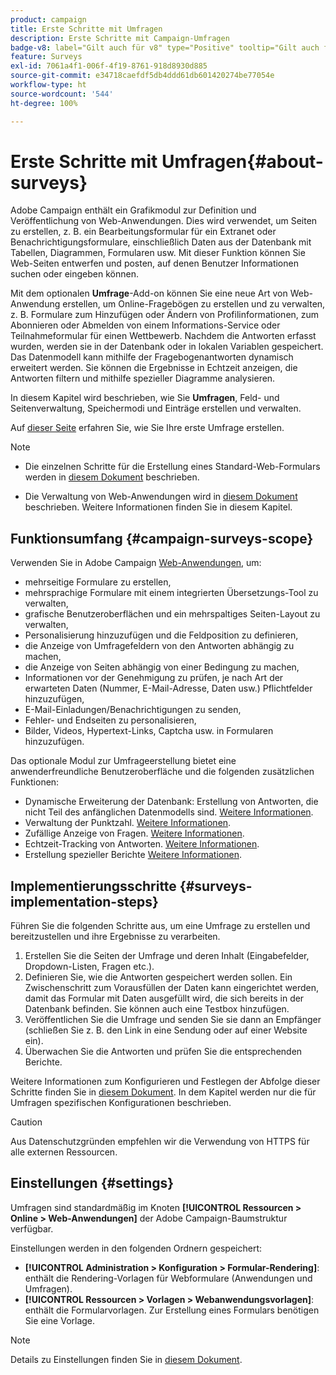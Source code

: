 ```yaml
---
product: campaign
title: Erste Schritte mit Umfragen
description: Erste Schritte mit Campaign-Umfragen
badge-v8: label="Gilt auch für v8" type="Positive" tooltip="Gilt auch für Campaign v8"
feature: Surveys
exl-id: 7061a4f1-006f-4f19-8761-918d8930d885
source-git-commit: e34718caefdf5db4ddd61db601420274be77054e
workflow-type: ht
source-wordcount: '544'
ht-degree: 100%

---
```


# Erste Schritte mit Umfragen{#about-surveys}



Adobe Campaign enthält ein Grafikmodul zur Definition und Veröffentlichung von Web-Anwendungen. Dies wird verwendet, um Seiten zu erstellen, z. B. ein Bearbeitungsformular für ein Extranet oder Benachrichtigungsformulare, einschließlich Daten aus der Datenbank mit Tabellen, Diagrammen, Formularen usw. Mit dieser Funktion können Sie Web-Seiten entwerfen und posten, auf denen Benutzer Informationen suchen oder eingeben können.

Mit dem optionalen **Umfrage**-Add-on können Sie eine neue Art von Web-Anwendung erstellen, um Online-Fragebögen zu erstellen und zu verwalten, z. B. Formulare zum Hinzufügen oder Ändern von Profilinformationen, zum Abonnieren oder Abmelden von einem Informations-Service oder Teilnahmeformular für einen Wettbewerb. Nachdem die Antworten erfasst wurden, werden sie in der Datenbank oder in lokalen Variablen gespeichert. Das Datenmodell kann mithilfe der Fragebogenantworten dynamisch erweitert werden. Sie können die Ergebnisse in Echtzeit anzeigen, die Antworten filtern und mithilfe spezieller Diagramme analysieren.

In diesem Kapitel wird beschrieben, wie Sie **Umfragen**, Feld- und Seitenverwaltung, Speichermodi und Einträge erstellen und verwalten.

Auf [dieser Seite](getting-started-with-surveys.md) erfahren Sie, wie Sie Ihre erste Umfrage erstellen.

>[!NOTE]
>
>* Die einzelnen Schritte für die Erstellung eines Standard-Web-Formulars werden in [diesem Dokument](../../web/using/about-web-forms.md) beschrieben.
>
>* Die Verwaltung von Web-Anwendungen wird in [diesem Dokument](../../web/using/about-web-applications.md) beschrieben. Weitere Informationen finden Sie in diesem Kapitel.

## Funktionsumfang {#campaign-surveys-scope}

Verwenden Sie in Adobe Campaign [Web-Anwendungen](../../web/using/about-web-forms.md), um:

* mehrseitige Formulare zu erstellen,
* mehrsprachige Formulare mit einem integrierten Übersetzungs-Tool zu verwalten,
* grafische Benutzeroberflächen und ein mehrspaltiges Seiten-Layout zu verwalten,
* Personalisierung hinzuzufügen und die Feldposition zu definieren,
* die Anzeige von Umfragefeldern von den Antworten abhängig zu machen,
* die Anzeige von Seiten abhängig von einer Bedingung zu machen,
* Informationen vor der Genehmigung zu prüfen, je nach Art der erwarteten Daten (Nummer, E-Mail-Adresse, Daten usw.) Pflichtfelder hinzuzufügen,
* E-Mail-Einladungen/Benachrichtigungen zu senden,
* Fehler- und Endseiten zu personalisieren,
* Bilder, Videos, Hypertext-Links, Captcha usw. in Formularen hinzuzufügen.

Das optionale Modul zur Umfrageerstellung bietet eine anwenderfreundliche Benutzeroberfläche und die folgenden zusätzlichen Funktionen:

* Dynamische Erweiterung der Datenbank: Erstellung von Antworten, die nicht Teil des anfänglichen Datenmodells sind. [Weitere Informationen](../../surveys/using/managing-answers.md#storing-collected-answers).
* Verwaltung der Punktzahl. [Weitere Informationen](../../surveys/using/managing-answers.md#score-management).
* Zufällige Anzeige von Fragen. [Weitere Informationen](../../surveys/using/building-a-survey.md#adding-questions).
* Echtzeit-Tracking von Antworten. [Weitere Informationen](../../surveys/using/publish-track-and-use-collected-data.md#response-tracking).
* Erstellung spezieller Berichte [Weitere Informationen](../../surveys/using/publish-track-and-use-collected-data.md#reports-on-surveys).


## Implementierungsschritte {#surveys-implementation-steps}

Führen Sie die folgenden Schritte aus, um eine Umfrage zu erstellen und bereitzustellen und ihre Ergebnisse zu verarbeiten.

1. Erstellen Sie die Seiten der Umfrage und deren Inhalt (Eingabefelder, Dropdown-Listen, Fragen etc.).
1. Definieren Sie, wie die Antworten gespeichert werden sollen. Ein Zwischenschritt zum Vorausfüllen der Daten kann eingerichtet werden, damit das Formular mit Daten ausgefüllt wird, die sich bereits in der Datenbank befinden. Sie können auch eine Testbox hinzufügen.
1. Veröffentlichen Sie die Umfrage und senden Sie sie dann an Empfänger (schließen Sie z. B. den Link in eine Sendung oder auf einer Website ein).
1. Überwachen Sie die Antworten und prüfen Sie die entsprechenden Berichte.

Weitere Informationen zum Konfigurieren und Festlegen der Abfolge dieser Schritte finden Sie in [diesem Dokument](../../web/using/about-web-forms.md). In dem Kapitel werden nur die für Umfragen spezifischen Konfigurationen beschrieben.

>[!CAUTION]
>
>Aus Datenschutzgründen empfehlen wir die Verwendung von HTTPS für alle externen Ressourcen.

## Einstellungen        {#settings}

Umfragen sind standardmäßig im Knoten **[!UICONTROL Ressourcen > Online > Web-Anwendungen]** der Adobe Campaign-Baumstruktur verfügbar.

Einstellungen werden in den folgenden Ordnern gespeichert:

* **[!UICONTROL Administration > Konfiguration > Formular-Rendering]**: enthält die Rendering-Vorlagen für Webformulare (Anwendungen und Umfragen).
* **[!UICONTROL Ressourcen > Vorlagen > Webanwendungsvorlagen]**: enthält die Formularvorlagen. Zur Erstellung eines Formulars benötigen Sie eine Vorlage.

>[!NOTE]
>
>Details zu Einstellungen finden Sie in [diesem Dokument](../../web/using/about-web-forms.md).
